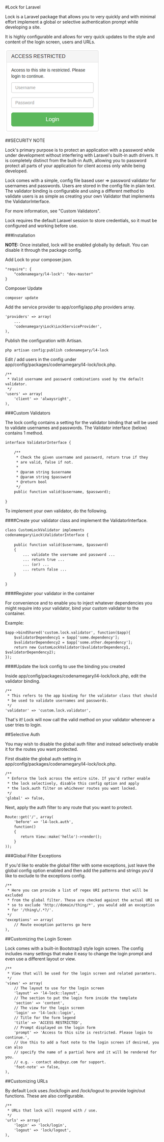 #Lock for Laravel

Lock is a Laravel package that allows you to very quickly and with minimal effort implement a global or selective authentication prompt while developing a site.

It is highly configurable and allows for very quick updates to the style and content of the login screen, users and URLs.

![Login Screenshot](login-screen.png?raw=true "Login Screenshot")

##SECURITY NOTE

Lock's primary purpose is to protect an application with a password while under development without interfering with Laravel's built-in auth drivers. It is completely distinct from the built-in Auth, allowing you to password protect all parts of your application for client access only while being developed.

Lock comes with a simple, config file based user => password validator for usernames and passwords. Users are stored in the config file in plain text. The validator binding is configurable and using a different method to validate users is as simple as creating your own Validator that implements the ValidatorInterface.

For more information, see "Custom Validators".

Lock requires the default Laravel session to store credentials, so it must be configured and working before use.

###Installation

**NOTE:** Once installed, lock will be enabled globally by default. You can disable it through the package config.

Add Lock to your composer.json.

    "require": {
        "codenamegary/l4-lock": "dev-master"
    }

Composer Update

    composer update

Add the service provider to app/config/app.php providers array.

    'providers' => array(
        ...
        'codenamegary\Lock\LockServiceProvider',
    ),

Publish the configuration with Artisan.

    php artisan config:publish codenamegary/l4-lock

Edit / add users in the config under app/config/packages/codenamegary/l4-lock/lock.php.

    /**
     * Valid username and password combinations used by the default validator.
     */
    'users' => array(
        'client' => 'alwaysright',
    ),
    
###Custom Validators

The lock config contains a setting for the validator binding that will be used to validate usernames and passwords. The Validator interface (below) contains 1 method.

    interface ValidatorInterface {
        
        /**
         * Check the given username and password, return true if they
         * are valid, false if not.
         * 
         * @param string $username
         * @param string $password
         * @return bool
         */
        public function valid($username, $password);
        
    }

To implement your own validator, do the following.

####Create your validator class and implement the ValidatorInterface.

    class CustomLockValidator implements codenamegary\Lock\ValidatorInterface {
    
        public function valid($username, $password)
        {
            ... validate the username and password ...
            ... return true ...
            ... (or) ...
            ... return false ...
        }
    
    }

####Register your validator in the container

For convenience and to enable you to inject whatever dependencies you might require into your validator, bind your custom validator to the container.

Example:

    $app->bindShared('custom.lock.validator', function($app){
        $validatorDependency1 = $app['some.dependency'];
        $validatorDependency2 = $app['some.other.dependency'];
        return new CustomLockValidator($validatorDependency1, $validatorDependency2);
    });

####Update the lock config to use the binding you created

Inside app/config/packages/codenamegary/l4-lock/lock.php, edit the validator binding.

    /**
     * This refers to the app binding for the validator class that should
     * be used to validate usernames and passwords.
     */
    'validator' => 'custom.lock.validator',
    
That's it! Lock will now call the valid method on your validator whenever a user tries to login.

##Selective Auth

You may wish to disable the global auth filter and instead selectively enable it for the routes you want protected.

First disable the global auth setting in app/config/packages/codenamegary/l4-lock/lock.php.

    /**
     * Enforce the lock across the entire site. If you'd rather enable
     * the lock selectively, disable this config option and apply
     * the lock.auth filter on whichever routes you want locked.
     */
    'global' => false,
    
Next, apply the auth filter to any route that you want to protect.

    Route::get('/', array(
        'before' => 'l4-lock.auth',
        function()
        {
           return View::make('hello')->render();
        }
    ));
    
###Global Filter Exceptions

If you'd like to enable the global filter with some exceptions, just leave the global config option enabled and then add the patterns and strings you'd like to exclude to the exceptions config.


    /**
     * Here you can provide a list of regex URI patterns that will be excluded
     * from the global filter. These are checked against the actual URI so
     * so to exclude 'http://domain/thing/*', you would add an exception
     * for '/thing\/.*?/'.
     */
    'exceptions' => array(
        // Route exception patterns go here
    ),

##Customizing the Login Screen

Lock comes with a built-in Bootstrap3 style login screen. The config includes many settings that make it easy to change the login prompt and even use a different layout or view.

    /**
     * View that will be used for the login screen and related paramters.
     */
    'views' => array(
        // The layout to use for the login screen
        'layout' => 'l4-lock::layout',
        // The section to put the login form inside the template
        'section' => 'content',
        // The view for the login screen
        'login' => 'l4-lock::login',
        // Title for the form legend
        'title' => 'ACCESS RESTRICTED',
        // Prompt displayed on the login form
        'prompt' => 'Access to this site is restricted. Please login to continue.',
        // Use this to add a foot note to the login screen if desired, you can also
        // specify the name of a partial here and it will be rendered for you.
        // e.g. - contact abc@xyz.com for support.
        'foot-note' => false,
    ),

##Customizing URLs

By default Lock uses /lock/login and /lock/logout to provide login/out functions. These are also configurable.

    /**
     * URLs that lock will respond with / use.
     */
    'urls' => array(
        'login' => 'lock/login',
        'logout' => 'lock/logout',
    ),
    